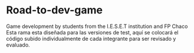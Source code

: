# Road-to-dev-game
Game development by students from the I.E.S.E.T institution and FP Chaco
Esta rama esta diseñada para las versiones de test, aquí se colocará el código subido individualmente de cada integrante para ser revisado y evaluado.
